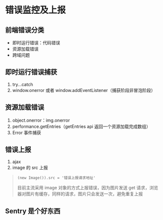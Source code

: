 # 错误监控及上报

## 前端错误分类

*   即时运行错误：代码错误
*   资源加载错误
*   跨域问题



## 即时运行错误捕获

1.  try...catch
2.  window.onerror 或者 window.addEventListener（捕获阶段非冒泡阶段）



## 资源加载错误

1.  object.onerror：img.onerror
2.  performance.getEntries（getEntries api 返回一个资源加载完成数组）
3.  Error 事件捕获



## 错误上报

1.  ajax
2.  image 的 src 上报

>   `(new Image()).src = '错误上报请求地址'`
>
>   目前主流采用 image 对象的方式上报错误，因为图片发送 get 请求，浏览器对图片有缓存，同样的请求，图片只会发送一次，避免重复上报

## Sentry 是个好东西

